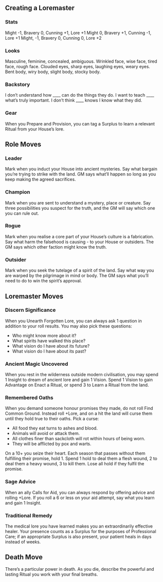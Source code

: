 ## Creating a Loremaster
### Stats
Might -1, Bravery 0, Cunning +1, Lore +1
Might 0, Bravery +1, Cunning -1, Lore +1
Might, -1, Bravery 0, Cunning 0, Lore +2

### Looks
Masculine, feminine, concealed, ambiguous.
Wrinkled face, wise face, tired face, rough face.
Clouded eyes, sharp eyes, laughing eyes, weary eyes.
Bent body, wiry body, slight body, stocky body.

### Backstory
I don’t understand how ____ can do the things they do.
I want to teach ____ what’s truly important.
I don’t think ____ knows I know what they did.

### Gear
When you Prepare and Provision, you can tag a Surplus to learn a relevant Ritual from your House’s lore.
## Role Moves
### Leader
Mark when you induct your House into ancient mysteries. Say what bargain you’re trying to strike with the land. GM says what’ll happen so long as you keep making the agreed sacrifices.
### Champion
Mark when you are sent to understand a mystery, place or creature. Say three possibilities you suspect for the truth, and the GM will say which one you can rule out.
### Rogue
Mark when you realise a core part of your House’s culture is a fabrication. Say what harm the falsehood is causing - to your House or outsiders. The GM says which other faction might know the truth.
### Outsider
Mark when you seek the tutelage of a spirit of the land. Say what way you are warped by the pilgrimage in mind or body. The GM says what you’ll need to do to win the spirit’s approval.
## Loremaster Moves
### Discern Significance
When you Unearth Forgotten Lore, you can always ask 1 question in addition to your roll results. You may also pick these questions:
* Who might know more about it?
* What spirits have walked this place?
* What vision do I have about its future?
* What vision do I have about its past?

### Ancient Magic Uncovered
When you rest in the wilderness outside modern civilisation, you may spend 1 Insight to dream of ancient lore and gain 1 Vision. Spend 1 Vision to gain Advantage on Enact a Ritual, or spend 3 to Learn a Ritual from the land.

### Remembered Oaths
When you demand someone honour promises they made, do not roll Find Common Ground. Instead roll +Lore, and on a hit the land will curse them until they hold true to their oaths. Pick a curse:
* All food they eat turns to ashes and blood.
* Animals will avoid or attack them.
* All clothes finer than sackcloth will rot within hours of being worn.
* They will be afflicted by pox and warts.

On a 10+ you seize their heart. Each season that passes without them fulfilling their promise, hold 1. Spend 1 hold to deal them a flesh wound, 2 to deal them a heavy wound, 3 to kill them. Lose all hold if they fulfil the promise.

### Sage Advice
When an ally Calls for Aid, you can always respond by offering advice and rolling +Lore. If you roll a 6 or less on your aid attempt, say what you learn and gain 1 Insight.

### Traditional Remedy
The medical lore you have learned makes you an extraordinarily effective healer. Your presence counts as a Surplus for the purposes of Professional Care; if an appropriate Surplus is also present, your patient heals in days instead of weeks. 

## Death Move
There’s a particular power in death. As you die, describe the powerful and lasting Ritual you work with your final breaths.